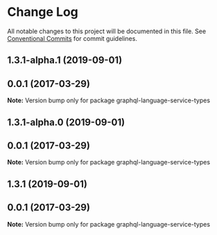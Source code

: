 # Change Log

All notable changes to this project will be documented in this file.
See [Conventional Commits](https://conventionalcommits.org) for commit guidelines.

## 1.3.1-alpha.1 (2019-09-01)



## 0.0.1 (2017-03-29)

**Note:** Version bump only for package graphql-language-service-types





## 1.3.1-alpha.0 (2019-09-01)



## 0.0.1 (2017-03-29)

**Note:** Version bump only for package graphql-language-service-types





## 1.3.1 (2019-09-01)



## 0.0.1 (2017-03-29)

**Note:** Version bump only for package graphql-language-service-types
